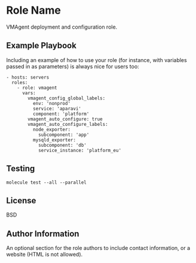 Role Name
=========

VMAgent deployment and configuration role.

Example Playbook
----------------

Including an example of how to use your role (for instance, with variables passed in as parameters) is always nice for users too:

    - hosts: servers
      roles:
        - role: vmagent
          vars:
            vmagent_config_global_labels:
              env: 'nonprod'
              service: 'aparavi'
              component: 'platform'
            vmagent_auto_configure: true
            vmagent_auto_configure_labels:
              node_exporter:
                subcomponent: 'app'
              mysqld_exporter:
                subcomponent: 'db'
                service_instance: 'platform_eu'

Testing
-------

```
molecule test --all --parallel
```

License
-------

BSD

Author Information
------------------

An optional section for the role authors to include contact information, or a website (HTML is not allowed).
